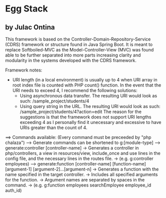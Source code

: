 
# Egg Stack
## by Julac Ontina

This framework is based on the Controller-Domain-Repository-Service (CDRS) framework or structure found in Java Spring Boot.
It is meant to replace Softboiled-MVC as the Model-Controller-View (MVC) was found able to be further separated into more parts increasing clarity and modularity in the systems developed with the CDRS framework.

Framework notes:
* URI length (in a local environment) is usually up to 4 when URI array in root index file is counted with PHP count() function. In the event that the URI needs to exceed 4, I recommend the following solutions:
	* Using asynchronous data transfer. The resulting URI would look as such: /sample_project/students/4
	* Using query string in the URL. The resulting URI would look as such: /sample_project/students/4?action=edit
The reason for the suggestions is that the framework does not support URI lengths exceeding 4 as I personally find it unecessary and excessive to have URIs greater than the count of 4.

==> Commands available:
	(Every command must be preceeded by "php chalaza")
	--> Generate commands can be shortened to g:[module-type]
	--> generate:controller [controller-name]
		-> Generates a controller in php/controllers, a view in resources/view, include_once and use lines in the config file, and the necessary lines in the routes file.
		-> (e.g. g:controller employees)
	--> generate:function [controller-name] [function-name] [argument-1] [argument-2]...[argument-n]
		-> Generates a function with the name specified in the target controller.
		-> Includes all specified arguments for the function.
		-> Argument names are separated by spaces in the command.
		-> (e.g. g:function employees searchEmployee employee_id auth_id)